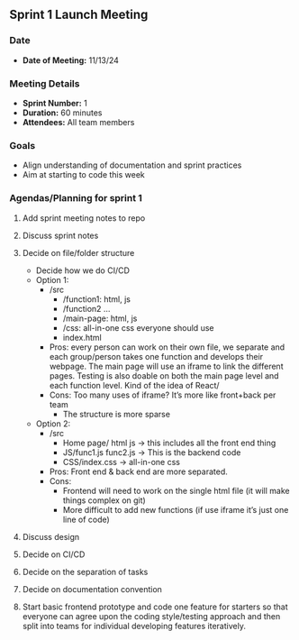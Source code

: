 ## Sprint 1 Launch Meeting

### Date

- **Date of Meeting:** 11/13/24

### Meeting Details

- **Sprint Number:** 1
- **Duration:** 60 minutes
- **Attendees:** All team members

### Goals

- Align understanding of documentation and sprint practices
- Aim at starting to code this week

### Agendas/Planning for sprint 1
1. Add sprint meeting notes to repo
2. Discuss sprint notes
3. Decide on file/folder structure

   - Decide how we do CI/CD
   - Option 1:
     - /src
       - /function1: html, js
       - /function2 …
       - /main-page: html, js
       - /css: all-in-one css everyone should use
       - index.html
     - Pros: every person can work on their own file, we separate and each group/person takes one function and develops their webpage. The main page will use an iframe to link the different pages. Testing is also doable on both the main page level and each function level. Kind of the idea of React/
     - Cons: Too many uses of iframe? It’s more like front+back per team
       - The structure is more sparse
   - Option 2:
     - /src
       - Home page/ html js -> this includes all the front end thing
       - JS/func1.js func2.js -> This is the backend code
       - CSS/index.css -> all-in-one css
     - Pros: Front end & back end are more separated.
     - Cons:
       - Frontend will need to work on the single html file (it will make things complex on git)
       - More difficult to add new functions (if use iframe it’s just one line of code)

4. Discuss design
5. Decide on CI/CD
6. Decide on the separation of tasks
7. Decide on documentation convention
8. Start basic frontend prototype and code one feature for starters so that everyone can agree upon the coding style/testing approach and then split into teams for individual developing features iteratively.
